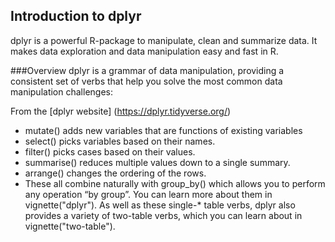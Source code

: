 ## Introduction to dplyr

dplyr is a powerful R-package to manipulate, clean and summarize data. It makes data exploration and data manipulation easy and fast in R.


###Overview
dplyr is a grammar of data manipulation, providing a consistent set of verbs that help you solve the most common data manipulation challenges:

From the [dplyr website] (https://dplyr.tidyverse.org/)
* mutate() adds new variables that are functions of existing variables
* select() picks variables based on their names.
* filter() picks cases based on their values.
* summarise() reduces multiple values down to a single summary.
* arrange() changes the ordering of the rows.
* These all combine naturally with group_by() which allows you to perform any operation “by group”. You can learn more about them in vignette("dplyr"). As well as these single-* table verbs, dplyr also provides a variety of two-table verbs, which you can learn about in vignette("two-table").
